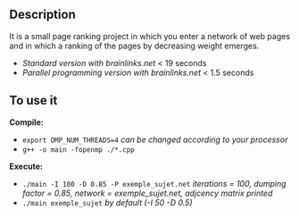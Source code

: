 ## Description

It is a small page ranking project in which you enter a network of web pages and in which a ranking of the pages by decreasing weight emerges.

* *Standard version with brainlinks.net* < 19 seconds
* *Parallel programming version with brainlinks.net* < 1.5 seconds

## To use it
**Compile:** <br/>
* `export OMP_NUM_THREADS=4` *can be changed according to your processor*
* `g++ -o main -fopenmp ./*.cpp`


**Execute:** <br/>
* `./main -I 100 -D 0.85 -P exemple_sujet.net` *iterations = 100, dumping factor = 0.85, network = exemple_sujet.net, adjcency matrix printed*
* `./main exemple_sujet` *by default (-I 50 -D 0.5)*

